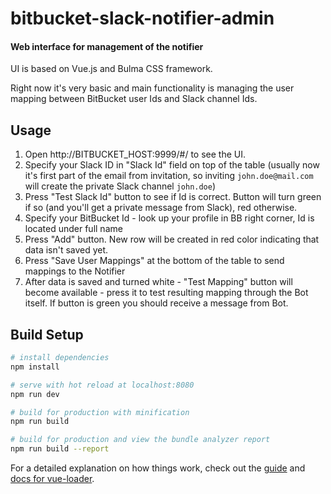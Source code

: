 # bitbucket-slack-notifier-admin

#### Web interface for management of the notifier

UI is based on Vue.js and Bulma CSS framework.

Right now it's very basic and main functionality is managing the user
mapping between BitBucket user Ids and Slack channel Ids.

## Usage

1. Open http://BITBUCKET_HOST:9999/#/ to see the UI.
2. Specify your Slack ID in "Slack Id" field on top of the table
(usually now it's first part of the email from invitation,
so inviting `john.doe@mail.com` will create the private Slack channel `john.doe`)
3. Press "Test Slack Id" button to see if Id is correct. 
Button will turn green if so (and you'll get a private message from Slack), red otherwise.
4. Specify your BitBucket Id - look up your profile in BB right corner, Id is located under full name
5. Press "Add" button. New row will be created in red color indicating that data isn't saved yet.
6. Press "Save User Mappings" at the bottom of the table to send mappings to the Notifier
7. After data is saved and turned white - "Test Mapping" button will become available - press it to test resulting mapping
through the Bot itself. If button is green you should receive a message from Bot.

## Build Setup

``` bash
# install dependencies
npm install

# serve with hot reload at localhost:8080
npm run dev

# build for production with minification
npm run build

# build for production and view the bundle analyzer report
npm run build --report
```

For a detailed explanation on how things work, check out the [guide](http://vuejs-templates.github.io/webpack/) and [docs for vue-loader](http://vuejs.github.io/vue-loader).
